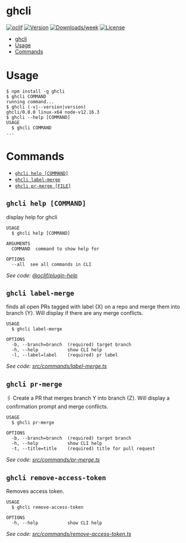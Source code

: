 # ghcli

[![oclif](https://img.shields.io/badge/cli-oclif-brightgreen.svg)](https://oclif.io)
[![Version](https://img.shields.io/npm/v/ghcli.svg)](https://npmjs.org/package/ghcli)
[![Downloads/week](https://img.shields.io/npm/dw/ghcli.svg)](https://npmjs.org/package/ghcli)
[![License](https://img.shields.io/npm/l/ghcli.svg)](https://github.com/makisu/ghcli/blob/master/LICENSE.txt)

<!-- toc -->

- [ghcli](#ghcli)
- [Usage](#usage)
- [Commands](#commands)
<!-- tocstop -->

# Usage

<!-- usage -->

```sh-session
$ npm install -g ghcli
$ ghcli COMMAND
running command...
$ ghcli (-v|--version|version)
ghcli/0.0.0 linux-x64 node-v12.16.3
$ ghcli --help [COMMAND]
USAGE
  $ ghcli COMMAND
...
```

<!-- usagestop -->

# Commands

<!-- commands -->

- [`ghcli help [COMMAND]`](#ghcli-help-command)
- [`ghcli label-merge`](#ghcli-label-merge)
- [`ghcli pr-merge [FILE]`](#ghcli-pr-merge-file)

## `ghcli help [COMMAND]`

display help for ghcli

```
USAGE
  $ ghcli help [COMMAND]

ARGUMENTS
  COMMAND  command to show help for

OPTIONS
  --all  see all commands in CLI
```

_See code: [@oclif/plugin-help](https://github.com/oclif/plugin-help/blob/v3.1.0/src/commands/help.ts)_

## `ghcli label-merge`

finds all open PRs tagged with label {X} on a repo and merge them into branch {Y}. Will display if there are any merge conflicts.

```
USAGE
  $ ghcli label-merge

OPTIONS
  -b, --branch=branch  (required) target branch
  -h, --help           show CLI help
  -l, --label=label    (required) pr label
```

_See code: [src/commands/label-merge.ts](https://github.com/makisu/ghcli/blob/v0.0.0/src/commands/label-merge.ts)_

## `ghcli pr-merge`

🖇 Create a PR that merges branch Y into branch {Z}. Will display a confirmation prompt and merge conflicts.

```
USAGE
  $ ghcli pr-merge

OPTIONS
  -b, --branch=branch  (required) target branch
  -h, --help           show CLI help
  -t, --title=title    (required) title for pull request
```

_See code: [src/commands/pr-merge.ts](https://github.com/makisu/ghcli/blob/v0.0.0/src/commands/pr-merge.ts)_

## `ghcli remove-access-token`

Removes access token.

```
USAGE
  $ ghcli remove-access-token

OPTIONS
  -h, --help           show CLI help
```

_See code: [src/commands/remove-access-token.ts](https://github.com/makisu/ghcli/blob/v0.0.0/src/commands/remove-access-token.ts)_


<!-- commandsstop -->
